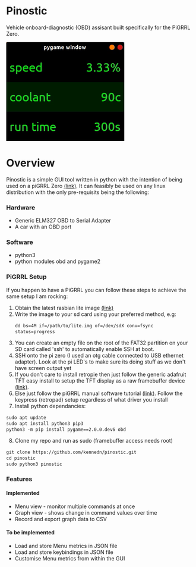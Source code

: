 # Pinostic
Vehicle onboard-diagnostic (OBD) assisant built specifically for the PiGRRL Zero.

![](images/pinostic.gif)

# Overview
Pinostic is a simple GUI tool written in python with the intention of being used on a piGRRL Zero [(link)](https://learn.adafruit.com/pigrrl-zero/overview). It can feasibly be used on any linux distribution with the only pre-requisits being the following:

### Hardware
* Generic ELM327 OBD to Serial Adapter
* A car with an OBD port
### Software
* python3
* python modules obd and pygame2

### PiGRRL Setup
If you happen to have a PiGRRL you can follow these steps to achieve the same setup I am rocking:
1. Obtain the latest rasbian lite image [(link)](https://www.raspberrypi.org/downloads/raspberry-pi-os/)
2. Write the image to your sd card using your preferred method, e.g:
    ```console
    dd bs=4M if=/path/to/lite.img of=/dev/sdX conv=fsync status=progress
    ```
3. You can create an empty file on the root of the FAT32 partition on your SD card called 'ssh' to automatically enable SSH at boot.
4. SSH onto the pi zero (I used an otg cable connected to USB ethernet adapter). Look at the pi LED's to make sure its doing stuff as we don't have screen output yet
5. If you don't care to install retropie then just follow the generic adafruit TFT easy install to setup the TFT display as a raw framebuffer device [(link)](https://learn.adafruit.com/adafruit-2-2-pitft-hat-320-240-primary-display-for-raspberry-pi/easy-install).
6. Else just follow the piGRRL manual software tutorial [(link)](https://learn.adafruit.com/pigrrl-zero/software-manual-1). Follow the keypress (retropad) setup regardless of what driver you install
7. Install python dependancies:
  ```console
  sudo apt update
  sudo apt install python3 pip3
  python3 -m pip install pygame==2.0.0.dev6 obd
  ```
8. Clone my repo and run as sudo (framebuffer access needs root)
  ```console
  git clone https://github.com/kennedn/pinostic.git
  cd pinostic
  sudo python3 pinostic
  ```

### Features
#### Implemented
* Menu view - monitor multiple commands at once
* Graph view - shows change in command values over time
* Record and export graph data to CSV
#### To be implemented
* Load and store Menu metrics in JSON file
* Load and store keybindings in JSON file
* Customise Menu metrics from within the GUI
